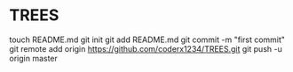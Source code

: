 # TREES
touch README.md
git init
git add README.md
git commit -m "first commit"
git remote add origin https://github.com/coderx1234/TREES.git
git push -u origin master
